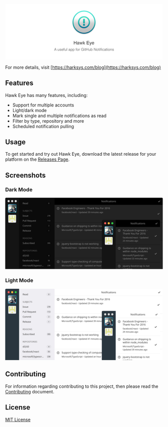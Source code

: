 ![](./.github/banner.png?raw=true)

For more details, visit [https://harksys.com/blog](https://harksys.com/blog)

## Features

Hawk Eye has many features, including:

- Support for multiple accounts
- Light/dark mode
- Mark single and multiple notifications as read
- Filter by type, repository and more
- Scheduled notification pulling

## Usage

To get started and try out Hawk Eye, download the latest release for your platform on the [Releases Page](https://github.com/harksys/hawkeye/releases).

## Screenshots

### Dark Mode

![](./.github/dark-group.png?raw=true)

### Light Mode

![](./.github/light-group.png?raw=true)

## Contributing

For information regarding contributing to this project, then please read the [Contributing](./CONTRIBUTING.md) document.

## License

[MIT License](./LICENSE.md)